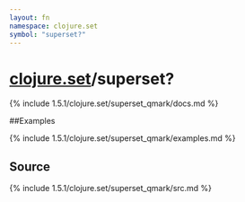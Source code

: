 ```yaml
---
layout: fn
namespace: clojure.set
symbol: "superset?"
---
```


# [clojure.set](../)/superset?

{% include 1.5.1/clojure.set/superset_qmark/docs.md %}

##Examples

{% include 1.5.1/clojure.set/superset_qmark/examples.md %}
## Source
{% include 1.5.1/clojure.set/superset_qmark/src.md %}

